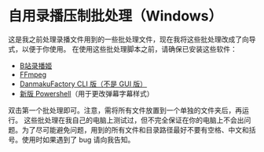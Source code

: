 # 自用录播压制批处理（Windows）

这是我之前处理录播文件用到的一些批处理文件，现在我将这些批处理改成了向导式，以便于你使用。
在使用这些批处理脚本之前，请确保已安装这些软件：

- [B站录播姬](https://rec.danmuji.org/)
- [FFmpeg](https://ffmpeg.org/)
- [DanmakuFactory CLI 版（不是 GUI 版）](https://github.com/hihkm/DanmakuFactory)
- [新版 Powershell](https://aka.ms/PSWindows)（用于更改弹幕字幕样式）

双击第一个批处理即可。注意，需将所有文件放置到一个单独的文件夹后，再运行。
这些批处理在我自己的电脑上测试过，但不完全保证在你的电脑上不会出问题。为了尽可能避免问题，用到的所有文件和目录路径最好不要有空格、中文和括号。使用时如果遇到了 bug 请向我告知。